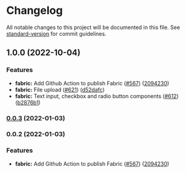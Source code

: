 # Changelog

All notable changes to this project will be documented in this file. See [standard-version](https://github.com/conventional-changelog/standard-version) for commit guidelines.

## 1.0.0 (2022-10-04)


### Features

* **fabric:** Add Github Action to publish Fabric ([#567](https://github.com/centrifuge/apps/issues/567)) ([2094230](https://github.com/centrifuge/apps/commit/209423015ddece52cb8067803e57f9edd7124b00))
* **fabric:** File upload ([#621](https://github.com/centrifuge/apps/issues/621)) ([d52dafc](https://github.com/centrifuge/apps/commit/d52dafc4042ad2e6fd4a503003bf970953483395))
* **fabric:** Text input, checkbox and radio button components ([#612](https://github.com/centrifuge/apps/issues/612)) ([b2876b1](https://github.com/centrifuge/apps/commit/b2876b1088d520cd13844d139f126098273c557a))

### [0.0.3](https://github.com/centrifuge/apps/compare/fabric/v0.0.2...fabric/v0.0.3) (2022-01-03)

### 0.0.2 (2022-01-03)


### Features

* **fabric:** Add Github Action to publish Fabric ([#567](https://github.com/centrifuge/apps/issues/567)) ([2094230](https://github.com/centrifuge/apps/commit/209423015ddece52cb8067803e57f9edd7124b00))
